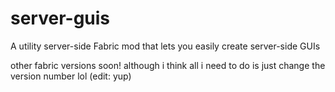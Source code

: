 # server-guis
A utility server-side Fabric mod that lets you easily create server-side GUIs

other fabric versions soon! although i think all i need to do is just change the version number lol (edit: yup)
